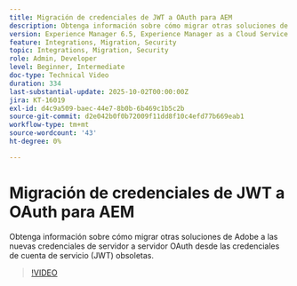 ```yaml
---
title: Migración de credenciales de JWT a OAuth para AEM
description: Obtenga información sobre cómo migrar otras soluciones de Adobe a las nuevas credenciales de servidor a servidor de OAuth.
version: Experience Manager 6.5, Experience Manager as a Cloud Service
feature: Integrations, Migration, Security
topic: Integrations, Migration, Security
role: Admin, Developer
level: Beginner, Intermediate
doc-type: Technical Video
duration: 334
last-substantial-update: 2025-10-02T00:00:00Z
jira: KT-16019
exl-id: d4c9a509-baec-44e7-8b0b-6b469c1b5c2b
source-git-commit: d2e042b0f0b72009f11dd8f10c4efd77b669eab1
workflow-type: tm+mt
source-wordcount: '43'
ht-degree: 0%

---
```


# Migración de credenciales de JWT a OAuth para AEM

Obtenga información sobre cómo migrar otras soluciones de Adobe a las nuevas credenciales de servidor a servidor OAuth desde las credenciales de cuenta de servicio (JWT) obsoletas.

>[!VIDEO](https://video.tv.adobe.com/v/3432960/?learn=on)
